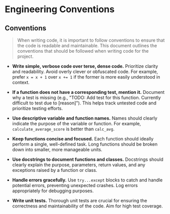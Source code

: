 # Engineering Conventions

## Conventions
> When writing code, it is important to follow conventions to ensure that the code is readable and maintainable. This document outlines the conventions that should be followed when writing code for the project.

- **Write simple, verbose code over terse, dense code.**  Prioritize clarity and readability.  Avoid overly clever or obfuscated code.  For example, prefer `x = x + 1` over `x += 1` if the former is more easily understood in context.

- **If a function does not have a corresponding test, mention it.**  Document why a test is missing (e.g.,  "TODO: Add test for this function.  Currently difficult to test due to [reason]").  This helps track untested code and prioritize testing efforts.

- **Use descriptive variable and function names.**  Names should clearly indicate the purpose of the variable or function.  For example, `calculate_average_score` is better than `calc_avg`.

- **Keep functions concise and focused.**  Each function should ideally perform a single, well-defined task.  Long functions should be broken down into smaller, more manageable units.

- **Use docstrings to document functions and classes.**  Docstrings should clearly explain the purpose, parameters, return values, and any exceptions raised by a function or class.

- **Handle errors gracefully.**  Use `try...except` blocks to catch and handle potential errors, preventing unexpected crashes.  Log errors appropriately for debugging purposes.

- **Write unit tests.**  Thorough unit tests are crucial for ensuring the correctness and maintainability of the code.  Aim for high test coverage.

